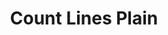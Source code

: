 ---
title: Count Lines Plain
excerpt: Get count of rows in the AntiPublic db (raw format).
api:
  file: antipublicone-api.json
  operationId: Public.CountLinesPlain
deprecated: false
hidden: false
metadata:
  title: ''
  description: ''
  robots: index
next:
  description: ''
---